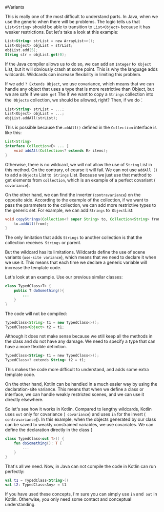 #Variants

This is really one of the most difficult to understand parts. In Java, when we use the generic when there will be problems. The logic tells us that `List<String>` should be able to transition to `List<Object>` because it has weaker restrictions. But let's take a look at this example:

```kotlin
List<String> strList = new ArrayList<>();
List<Object> objList = strList;
objList.add(5);
String str = objList.get(0);
```

If the Java compiler allows us to do so, we can add an `Integer` to` Object` List, but it will obviously crash at some point. This is why the language adds wildcards. Wildcards can increase flexibility in limiting this problem.

If we add `? Extends Object`, we use covariance, which means that we can handle any object that uses a type that is more restrictive than Object, but we are safe if we use` get` The If we want to copy a `Strings` collection into the` Objects` collection, we should be allowed, right?  Then, if we do：

```kotlin
List<String> strList = ...;
List<Object> objList = ...;
objList.addAll(strList);
```

This is possible because the `addAll()` defined in the `Collection` interface is like this:

```java
List<String>
interface Collection<E> ... {
	void addAll(Collection<? extends E> items);
}
```

Otherwise, there is no wildcard, we will not allow the use of `String` List in this method. On the contrary, of course it will fail. We can not use `addAll ()` to add a `Objects` List to` Strings` List. Because we just use that method to get elements from `collection`, which is an example of a perfect covariant (` covariance`).

On the other hand, we can find the inverter (`contravariance`) on the opposite side. According to the example of the collection, if we want to pass the parameters to the collection, we can add more restrictive types to the generic set. For example, we can add `Strings` to` Object`List:

```java
void copyStrings(Collection<? super String> to, Collection<String> from) {
    to.addAll(from);
}
```

The only limitation that adds `Strings` to another collection is that the collection receives` Strings` or parent.

But the wildcard has its limitations. Wildcards define the use of scene variants (`use-site variance`), which means that we need to declare it when we use it. This means that each time we declare a generic variable will increase the template code.

Let's look at an example. Use our previous similar classes:

```java
class TypedClass<T> {
    public T doSomething(){
	    ...
    }
}
```

The code will not be compiled:

```java
TypedClass<String> t1 = new TypedClass<>();
TypedClass<Object> t2 = t1;
```

Although it does not make sense because we still keep all the methods in the class and do not have any damage. We need to specify a type that can have a more flexible definition.

```kotlin
TypedClass<String> t1 = new TypedClass<>();
TypedClass<? extends String> t2 = t1;
```

This makes the code more difficult to understand, and adds some extra template code.

On the other hand, Kotlin can be handled in a much easier way by using the declaration-site variance. This means that when we define a class or interface, we can handle weakly restricted scenes, and we can use it directly elsewhere.

So let's see how it works in Kotlin. Compared to lengthy wildcards, Kotlin uses `out` only for covariance (` covariance`) and uses `in` for the invert (` contravariance`)). In this example, when the objects generated by our class can be saved to weakly constrained variables, we use covariates. We can define the declaration directly in the class {

```kotlin
class TypedClass<out T>() {
    fun doSomething(): T {
	    ...
	}
}
```

That's all we need. Now, in Java can not compile the code in Kotlin can run perfectly:

```kotlin
val t1 = TypedClass<String>()
val t2: TypedClass<Any> = t1
```

If you have used these concepts, I'm sure you can simply use `in` and` out` in Kotlin. Otherwise, you only need some contact and conceptual understanding.
